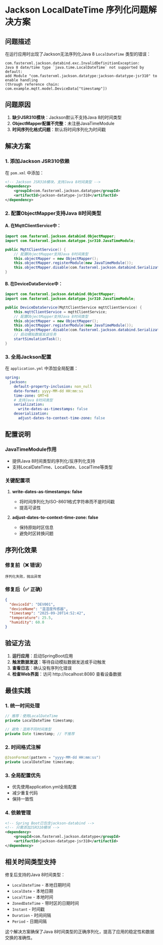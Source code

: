 # Jackson LocalDateTime 序列化问题解决方案

## 问题描述

在运行应用时出现了Jackson无法序列化Java 8 `LocalDateTime` 类型的错误：

```
com.fasterxml.jackson.databind.exc.InvalidDefinitionException: 
Java 8 date/time type `java.time.LocalDateTime` not supported by default: 
add Module "com.fasterxml.jackson.datatype:jackson-datatype-jsr310" to enable handling 
(through reference chain: com.example.mqtt.model.DeviceData["timestamp"])
```

## 问题原因

1. **缺少JSR310模块**：Jackson默认不支持Java 8的时间类型
2. **ObjectMapper配置不完整**：未注册JavaTimeModule
3. **时间序列化格式问题**：默认将时间序列化为时间戳

## 解决方案

### 1. 添加Jackson JSR310依赖

在 `pom.xml` 中添加：

```xml
<!-- Jackson JSR310模块，支持Java 8时间类型 -->
<dependency>
    <groupId>com.fasterxml.jackson.datatype</groupId>
    <artifactId>jackson-datatype-jsr310</artifactId>
</dependency>
```

### 2. 配置ObjectMapper支持Java 8时间类型

#### A. 在MqttClientService中：

```java
import com.fasterxml.jackson.databind.ObjectMapper;
import com.fasterxml.jackson.datatype.jsr310.JavaTimeModule;

public MqttClientService() {
    // 配置ObjectMapper支持Java 8时间类型
    this.objectMapper = new ObjectMapper();
    this.objectMapper.registerModule(new JavaTimeModule());
    this.objectMapper.disable(com.fasterxml.jackson.databind.SerializationFeature.WRITE_DATES_AS_TIMESTAMPS);
}
```

#### B. 在DeviceDataService中：

```java
import com.fasterxml.jackson.databind.ObjectMapper;
import com.fasterxml.jackson.datatype.jsr310.JavaTimeModule;

public DeviceDataService(MqttClientService mqttClientService) {
    this.mqttClientService = mqttClientService;
    // 配置ObjectMapper支持Java 8时间类型
    this.objectMapper = new ObjectMapper();
    this.objectMapper.registerModule(new JavaTimeModule());
    this.objectMapper.disable(com.fasterxml.jackson.databind.SerializationFeature.WRITE_DATES_AS_TIMESTAMPS);
    // 启动模拟数据发送任务
    startSimulationTask();
}
```

### 3. 全局Jackson配置

在 `application.yml` 中添加全局配置：

```yaml
spring:
  jackson:
    default-property-inclusion: non_null
    date-format: yyyy-MM-dd HH:mm:ss
    time-zone: GMT+8
    # 支持Java 8时间类型
    serialization:
      write-dates-as-timestamps: false
    deserialization:
      adjust-dates-to-context-time-zone: false
```

## 配置说明

### JavaTimeModule作用
- 提供Java 8时间类型的序列化/反序列化支持
- 支持LocalDateTime、LocalDate、LocalTime等类型

### 关键配置项

1. **write-dates-as-timestamps: false**
   - 将时间序列化为ISO-8601格式字符串而不是时间戳
   - 提高可读性

2. **adjust-dates-to-context-time-zone: false**
   - 保持原始时区信息
   - 避免时区转换问题

## 序列化效果

### 修复前（❌ 错误）
```
序列化失败，抛出异常
```

### 修复后（✅ 正确）
```json
{
  "deviceId": "DEV001",
  "deviceName": "温湿度传感器",
  "timestamp": "2025-09-20T14:52:42",
  "temperature": 25.5,
  "humidity": 60.0
}
```

## 验证方法

1. **运行应用**：启动SpringBoot应用
2. **触发数据发送**：等待自动模拟数据发送或手动触发
3. **查看日志**：确认没有序列化错误
4. **检查Web界面**：访问 http://localhost:8080 查看设备数据

## 最佳实践

### 1. 统一时间处理
```java
// 推荐：使用LocalDateTime
private LocalDateTime timestamp;

// 避免：混用不同时间类型
private Date timestamp; // 不推荐
```

### 2. 时间格式注解
```java
@JsonFormat(pattern = "yyyy-MM-dd HH:mm:ss")
private LocalDateTime timestamp;
```

### 3. 全局配置优先
- 优先使用application.yml全局配置
- 减少重复代码
- 保持一致性

### 4. 依赖管理
```xml
<!-- Spring Boot已包含jackson-databind -->
<!-- 只需添加JSR310模块 -->
<dependency>
    <groupId>com.fasterxml.jackson.datatype</groupId>
    <artifactId>jackson-datatype-jsr310</artifactId>
</dependency>
```

## 相关时间类型支持

修复后支持的Java 8时间类型：
- `LocalDateTime` - 本地日期时间
- `LocalDate` - 本地日期
- `LocalTime` - 本地时间
- `ZonedDateTime` - 带时区的日期时间
- `Instant` - 时间戳
- `Duration` - 时间间隔
- `Period` - 日期间隔

这个解决方案确保了Java 8时间类型的正确序列化，提高了应用的稳定性和数据交换的准确性。